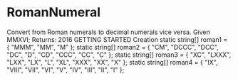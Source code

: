 # RomanNumeral
Convert from Roman numerals to decimal numerals vice versa. Given MMXVI; Returns: 2016
GETTING STARTED
Creation
static string[] roman1 = { "MMM", "MM", "M" };
        static string[] roman2 = { "CM", "DCCC", "DCC", "DC", "D", "CD", "CCC", "CC", "C" };
        static string[] roman3 = { "XC", "LXXX", "LXX", "LX", "L", "XL", "XXX", "XX", "X" };
        static string[] roman4 = { "IX", "VIII", "VII", "VI", "V", "IV", "III", "II", "I" };

